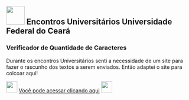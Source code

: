 ## <img width=50 src=https://i.pinimg.com/originals/88/94/54/8894543f60ad09591308beb6abbb39ad.png> Encontros Universitários Universidade Federal do Ceará

### Verificador de Quantidade de Caracteres

Durante os encontros Universitários senti a necessidade de um site para fazer o rascunho dos textos a serem enviados. Então adaptei o site para colcoar aqui!

[<img width=30 src="https://static.vecteezy.com/system/resources/previews/014/324/191/non_2x/rectangle-shape-buttons-in-green-colors-user-interface-element-illustration-free-png.png">](https://itslevictor.github.io/EU2022/) [Você pode acessar clicando aqui](https://itslevictor.github.io/EU2022/) [<img width=30 src="https://static.vecteezy.com/system/resources/previews/014/324/191/non_2x/rectangle-shape-buttons-in-green-colors-user-interface-element-illustration-free-png.png">](https://itslevictor.github.io/EU2022/)
